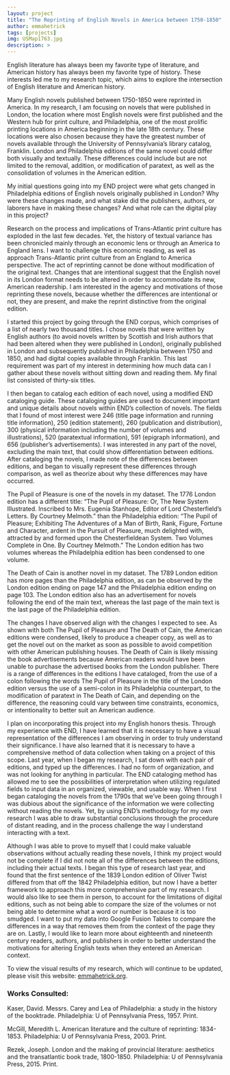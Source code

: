 ```yaml
---
layout: project
title: "The Reprinting of English Novels in America between 1750-1850"
author: emmahetrick
tags: [projects]
img: USMap1763.jpg
description: >
---
```


English literature has always been my favorite type of literature, and American history has always been my favorite type of history. These interests led me to my research topic, which aims to explore the intersection of English literature and American history.

Many English novels published between 1750-1850 were reprinted in America. In my research, I am focusing on novels that were published in London, the location where most English novels were first published and the Western hub for print culture, and Philadelphia, one of the most prolific printing locations in America beginning in the late 18th century. These locations were also chosen because they have the greatest number of novels available through the University of Pennsylvania’s library catalog, Franklin. London and Philadelphia editions of the same novel could differ both visually and textually. These differences could include but are not limited to the removal, addition, or modification of paratext, as well as the consolidation of volumes in the American edition.

My initial questions going into my END project were what gets changed in Philadelphia editions of English novels originally published in London? Why were these changes made, and what stake did the publishers, authors, or laborers have in making these changes? And what role can the digital play in this project?

Research on the process and implications of Trans-Atlantic print culture has exploded in the last few decades. Yet, the history of textual variance has been chronicled mainly through an economic lens or through an America to England lens. I want to challenge this economic reading, as well as approach Trans-Atlantic print culture from an England to America perspective. The act of reprinting cannot be done without modification of the original text. Changes that are intentional suggest that the English novel in its London format needs to be altered in order to accommodate its new, American readership. I am interested in the agency and motivations of those reprinting these novels, because whether the differences are intentional or not, they are present, and make the reprint distinctive from the original edition.

I started this project by going through the END corpus, which comprises of a list of nearly two thousand titles. I chose novels that were written by English authors (to avoid novels written by Scottish and Irish authors that had been altered when they were published in London), originally published in London and subsequently published in Philadelphia between 1750 and 1850, and had digital copies available through Franklin. This last requirement was part of my interest in determining how much data can I gather about these novels without sitting down and reading them. My final list consisted of thirty-six titles.

I then began to catalog each edition of each novel, using a modified END cataloging guide. These cataloging guides are used to document important and unique details about novels within END’s collection of novels. The fields that I found of most interest were 246 (title page information and running title information), 250 (edition statement), 260 (publication and distribution), 300 (physical information including the number of volumes and illustrations), 520 (paratextual information), 591 (epigraph information), and 656 (publisher’s advertisements). I was interested in any part of the novel, excluding the main text, that could show differentiation between editions. After cataloging the novels, I made note of the differences between editions, and began to visually represent these differences through comparison, as well as theorize about why these differences may have occurred.

The Pupil of Pleasure is one of the novels in my dataset. The 1776 London edition has a different title: “The Pupil of Pleasure: Or, The New System Illustrated. Inscribed to Mrs. Eugenia Stanhope, Editor of Lord Chesterfield’s Letters. By Courtney Melmoth.” than the Philadelphia edition: “The Pupil of Pleasure; Exhibiting The Adventures of a Man of Birth, Rank, Figure, Fortune and Character, ardent in the Pursuit of Pleasure, much delighted with, attracted by and formed upon the Chesterfieldean System. Two Volumes Complete in One. By Courtney Melmoth.” The London edition has two volumes whereas the Philadelphia edition has been condensed to one volume.

The Death of Cain is another novel in my dataset. The 1789 London edition has more pages than the Philadelphia edition, as can be observed by the London edition ending on page 147 and the Philadelphia edition ending on page 103. The London edition also has an advertisement for novels following the end of the main text, whereas the last page of the main text is the last page of the Philadelphia edition.

The changes I have observed align with the changes I expected to see. As shown with both The Pupil of Pleasure and The Death of Cain, the American editions were condensed, likely to produce a cheaper copy, as well as to get the novel out on the market as soon as possible to avoid competition with other American publishing houses. The Death of Cain is likely missing the book advertisements because American readers would have been unable to purchase the advertised books from the London publisher. There is a range of differences in the editions I have cataloged, from the use of a colon following the words The Pupil of Pleasure in the title of the London edition versus the use of a semi-colon in its Philadelphia counterpart, to the modification of paratext in The Death of Cain, and depending on the difference, the reasoning could vary between time constraints, economics, or intentionality to better suit an American audience.

I plan on incorporating this project into my English honors thesis. Through my experience with END, I have learned that it is necessary to have a visual representation of the differences I am observing in order to truly understand their significance. I have also learned that it is necessary to have a comprehensive method of data collection when taking on a project of this scope. Last year, when I began my research, I sat down with each pair of editions, and typed up the differences. I had no form of organization, and was not looking for anything in particular. The END cataloging method has allowed me to see the possibilities of interpretation when utilizing regulated fields to input data in an organized, viewable, and usable way. When I first began cataloging the novels from the 1790s that we’ve been going through I was dubious about the significance of the information we were collecting without reading the novels. Yet, by using END’s methodology for my own research I was able to draw substantial conclusions through the procedure of distant reading, and in the process challenge the way I understand interacting with a text.

Although I was able to prove to myself that I could make valuable observations without actually reading these novels, I think my project would not be complete if I did not note all of the differences between the editions, including their actual texts. I began this type of research last year, and found that the first sentence of the 1839 London edition of Oliver Twist differed from that off the 1842 Philadelphia edition, but now I have a better framework to approach this more comprehensive part of my research. I would also like to see them in person, to account for the limitations of digital editions, such as not being able to compare the size of the volumes or not being able to determine what a word or number is because it is too smudged. I want to put my data into Google Fusion Tables to compare the differences in a way that removes them from the context of the page they are on. Lastly, I would like to learn more about eighteenth and nineteenth century readers, authors, and publishers in order to better understand the motivations for altering English texts when they entered an American context.

To view the visual results of my research, which will continue to be updated, please visit this website: [emmahetrick.org](www.emmahetrick.org).

### Works Consulted:

Kaser, David. Messrs. Carey and Lea of Philadelphia: a study in the history of the booktrade. Philadelphia: U of Pennsylvania Press, 1957. Print.

McGill, Meredith L. American literature and the culture of reprinting: 1834-1853. Philadelphia: U of Pennsylvania Press, 2003. Print.

Rezek, Joseph. London and the making of provincial literature: aesthetics and the transatlantic book trade, 1800-1850. Philadelphia: U of Pennsylvania Press, 2015. Print.
